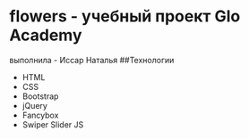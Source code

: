 # flowers - учебный проект Glo Academy
выполнила - Иссар Наталья
##Технологии
- HTML
- CSS
- Bootstrap
- jQuery
- Fancybox
- Swiper Slider JS
